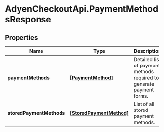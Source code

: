 # AdyenCheckoutApi.PaymentMethodsResponse

## Properties

Name | Type | Description | Notes
------------ | ------------- | ------------- | -------------
**paymentMethods** | [**[PaymentMethod]**](PaymentMethod.md) | Detailed list of payment methods required to generate payment forms. | [optional] 
**storedPaymentMethods** | [**[StoredPaymentMethod]**](StoredPaymentMethod.md) | List of all stored payment methods. | [optional] 


